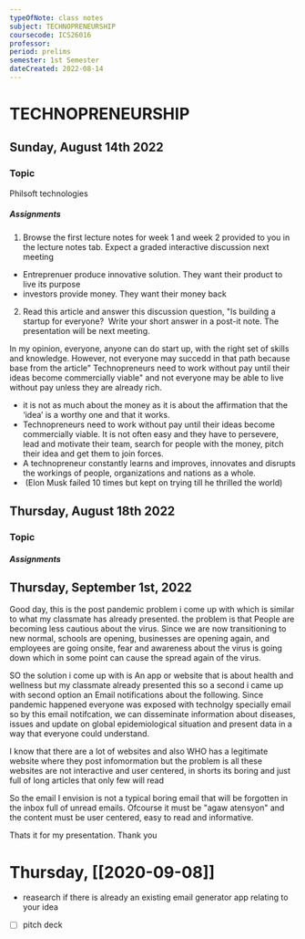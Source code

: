 ```yaml
---
typeOfNote: class notes
subject: TECHNOPRENEURSHIP
coursecode: ICS26016
professor:
period: prelims
semester: 1st Semester
dateCreated: 2022-08-14
---
```

# TECHNOPRENEURSHIP


## Sunday, August 14th 2022
### Topic 

Philsoft technologies

#####  Assignments 
1. Browse the first lecture notes for week 1 and week 2 provided to you in the lecture notes tab. Expect a graded interactive discussion next meeting
- Entreprenuer produce innovative solution. They want their product to live its purpose
- investors provide money. They want their money back

2. Read this article and answer this discussion question, "Is building a startup for everyone?  Write your short answer in a post-it note. The presentation will be next meeting.

In my opinion, everyone, anyone can do start up, with the right set of skills and knowledge. However, not everyone may succedd in that path because base from the article" Technopreneurs need to work without pay until their ideas become commercially viable" and not everyone may be able to live without pay unless they are already rich.


- it is not as much about the money as it is about the affirmation that the ‘idea’ is a worthy one and that it works.
- Technopreneurs need to work without pay until their ideas become commercially viable. It is not often easy and they have to persevere, lead and motivate their team, search for people with the money, pitch their idea and get them to join forces.
- A technopreneur constantly learns and improves, innovates and disrupts the workings of people, organizations and nations as a whole.
-  (Elon Musk failed 10 times but kept on trying till he thrilled the world)



## Thursday, August 18th 2022
### Topic 

#####  Assignments 

## Thursday,  September 1st, 2022
Good day, this is the post pandemic problem i come up with which is similar to what my classmate has already presented. the problem is that 
People are becoming less cautious about the virus.
Since we are now transitioning to new normal, schools are opening, businesses are opening again, and employees are going onsite, fear and awareness about the virus is going down which in some point can cause the spread again of the virus.

SO the solution i come up with is An app or website that is about health and wellness but my classmate already presented this so a second i came up with second option an Email notifications about the following. Since pandemic happened everyone was exposed with technolgy specially email so by this email notifcation, we can disseminate information about diseases, issues and update  on global epidemiological situation and present data in a way that everyone could understand. 

I know that there are a lot of websites and also WHO has a legitimate website where they post infomormation but the problem is all these websites are not interactive and user centered, in shorts its boring and just full of long articles that only few will read
 
So the email I envision is not a typical boring email that will be forgotten  in the inbox full of unread emails. Ofcourse it must be "agaw atensyon" and the content must be user centered, easy to read and informative. 

Thats it for my presentation. Thank you
# Thursday,  [[2020-09-08]]
- reasearch if there is already an existing email generator app relating to your idea

- [ ] pitch deck
